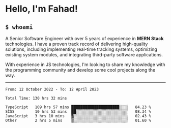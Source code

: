 <h1>Hello, I'm Fahad!</h1>

<h2><code>$ whoami</code></h2>

A Senior Software Engineer with over 5 years of experience in **MERN Stack** technologies. I have a proven track record of delivering high-quality solutions, including implementing real-time tracking systems, optimizing existing system modules, and integrating third-party software applications.

With experience in JS technologies, I'm looking to share my knowledge with the programming community and develop some cool projects along the way.

---

<!--START_SECTION:waka-->

```text
From: 12 October 2022 - To: 12 April 2023

Total Time: 130 hrs 32 mins

TypeScript   109 hrs 57 mins █████████████████████░░░░   84.23 %
SCSS         10 hrs 53 mins  ██░░░░░░░░░░░░░░░░░░░░░░░   08.34 %
JavaScript   3 hrs 10 mins   ▓░░░░░░░░░░░░░░░░░░░░░░░░   02.43 %
Other        2 hrs 5 mins    ▒░░░░░░░░░░░░░░░░░░░░░░░░   01.60 %
```

<!--END_SECTION:waka-->

<!--
**heyFahad/heyFahad** is a ✨ _special_ ✨ repository because its `README.md` (this file) appears on your GitHub profile.

Here are some ideas to get you started:

- 🔭 I’m currently working on ...
- 🌱 I’m currently learning ...
- 👯 I’m looking to collaborate on ...
- 🤔 I’m looking for help with ...
- 💬 Ask me about ...
- 📫 How to reach me: ...
- 😄 Pronouns: ...
- ⚡ Fun fact: ...
-->

